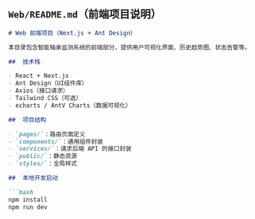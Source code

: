 ##  `Web/README.md`（前端项目说明）

```markdown
# Web 前端项目（Next.js + Ant Design）

本目录包含智能轴承监测系统的前端部分，提供用户可视化界面、历史趋势图、状态告警等。

##  技术栈

- React + Next.js
- Ant Design（UI组件库）
- Axios（接口请求）
- Tailwind CSS（可选）
- echarts / AntV Charts（数据可视化）

##  项目结构

- `pages/`：路由页面定义
- `components/`：通用组件封装
- `services/`：请求后端 API 的接口封装
- `public/`：静态资源
- `styles/`：全局样式

##  本地开发启动

```bash
npm install
npm run dev
